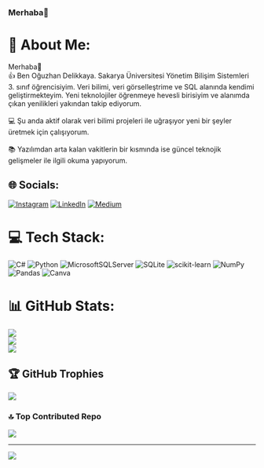 ### Merhaba👋
# 💫 About Me:
Merhaba👋<br>👍 Ben Oğuzhan Delikkaya. Sakarya Üniversitesi Yönetim Bilişim Sistemleri 3. sınıf öğrencisiyim. Veri bilimi, veri görselleştrime ve SQL alanında kendimi geliştirmekteyim. Yeni teknolojiler öğrenmeye hevesli birisiyim ve alanımda çıkan yenilikleri yakından takip ediyorum.<br><br>💻 Şu anda aktif olarak veri bilimi projeleri ile uğraşıyor yeni bir şeyler üretmek için çalışıyorum.<br><br>📚︎ Yazılımdan arta kalan vakitlerin bir kısmında ise güncel teknojik gelişmeler ile ilgili okuma yapıyorum.


## 🌐 Socials:
[![Instagram](https://img.shields.io/badge/Instagram-%23E4405F.svg?logo=Instagram&logoColor=white)](https://instagram.com/oguzahndelikkaya) [![LinkedIn](https://img.shields.io/badge/LinkedIn-%230077B5.svg?logo=linkedin&logoColor=white)](https://linkedin.com/in/oguzhandelikkaya) [![Medium](https://img.shields.io/badge/Medium-12100E?logo=medium&logoColor=white)](https://medium.com/@delikkayaoguzhan) 

# 💻 Tech Stack:
![C#](https://img.shields.io/badge/c%23-%23239120.svg?style=plastic&logo=c-sharp&logoColor=white) ![Python](https://img.shields.io/badge/python-3670A0?style=plastic&logo=python&logoColor=ffdd54) ![MicrosoftSQLServer](https://img.shields.io/badge/Microsoft%20SQL%20Sever-CC2927?style=plastic&logo=microsoft%20sql%20server&logoColor=white) ![SQLite](https://img.shields.io/badge/sqlite-%2307405e.svg?style=plastic&logo=sqlite&logoColor=white) ![scikit-learn](https://img.shields.io/badge/scikit--learn-%23F7931E.svg?style=plastic&logo=scikit-learn&logoColor=white) ![NumPy](https://img.shields.io/badge/numpy-%23013243.svg?style=plastic&logo=numpy&logoColor=white) ![Pandas](https://img.shields.io/badge/pandas-%23150458.svg?style=plastic&logo=pandas&logoColor=white) ![Canva](https://img.shields.io/badge/Canva-%2300C4CC.svg?style=plastic&logo=Canva&logoColor=white)
# 📊 GitHub Stats:
![](https://github-readme-stats.vercel.app/api?username=oguzhandelikkaya&theme=vision-friendly-dark&hide_border=false&include_all_commits=false&count_private=false)<br/>
![](https://github-readme-streak-stats.herokuapp.com/?user=oguzhandelikkaya&theme=vision-friendly-dark&hide_border=false)<br/>
![](https://github-readme-stats.vercel.app/api/top-langs/?username=oguzhandelikkaya&theme=vision-friendly-dark&hide_border=false&include_all_commits=false&count_private=false&layout=compact)

## 🏆 GitHub Trophies
![](https://github-profile-trophy.vercel.app/?username=oguzhandelikkaya&theme=gruvbox&no-frame=false&no-bg=true&margin-w=4)

### 🔝 Top Contributed Repo
![](https://github-contributor-stats.vercel.app/api?username=oguzhandelikkaya&limit=5&theme=onedark&combine_all_yearly_contributions=true)

---
[![](https://visitcount.itsvg.in/api?id=oguzhandelikkaya&icon=0&color=0)](https://visitcount.itsvg.in)

<!-- Proudly created with GPRM ( https://gprm.itsvg.in ) -->
<!--
**oguzhandelikkaya/oguzhandelikkaya** is a ✨ _special_ ✨ repository because its `README.md` (this file) appears on your GitHub profile.

Here are some ideas to get you started:

- 🔭 I’m currently working on ... SQL
- 🌱 I’m currently learning ...
- 👯 I’m looking to collaborate on ...
- 🤔 I’m looking for help with ...
- 💬 Ask me about ...
- 📫 How to reach me: ...
- 😄 Pronouns: ...
- ⚡ Fun fact: ...
-->
